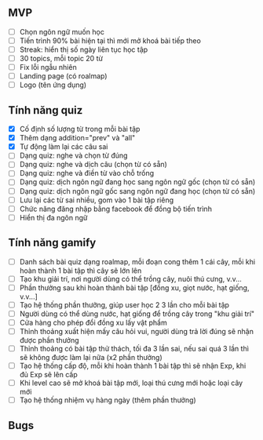 ## MVP

- [ ] Chọn ngôn ngữ muốn học
- [ ] Tiến trình 90% bài hiện tại thì mới mở khoá bài tiếp theo
- [ ] Streak: hiển thị số ngày liên tục học tập
- [ ] 30 topics, mỗi topic 20 từ
- [ ] Fix lỗi ngẫu nhiên
- [ ] Landing page (có roalmap)
- [ ] Logo (tên ứng dụng)

## Tính năng quiz

- [x] Cố định số lượng từ trong mỗi bài tập
- [x] Thêm dạng addition="prev" và "all"
- [x] Tự động làm lại các câu sai
- [ ] Dạng quiz: nghe và chọn từ đúng
- [ ] Dạng quiz: nghe và dịch câu (chọn từ có sẵn)
- [ ] Dạng quiz: nghe và điền từ vào chỗ trống
- [ ] Dạng quiz: dịch ngôn ngữ đang học sang ngôn ngữ gốc (chọn từ có sẵn)
- [ ] Dạng quiz: dịch ngôn ngữ gốc sang ngôn ngữ đang học (chọn từ có sẵn)
- [ ] Lưu lại các từ sai nhiều, gom vào 1 bài tập riêng
- [ ] Chức năng đăng nhập bằng facebook để đồng bộ tiến trình
- [ ] Hiển thị đa ngôn ngữ

## Tính năng gamify

- [ ] Danh sách bài quiz dạng roalmap, mỗi đoạn cong thêm 1 cái cây, mỗi khi hoàn thành 1 bài tập thì cây sẽ lớn lên
- [ ] Tạo khu giải trí, nơi người dùng có thể trồng cây, nuôi thú cưng, v.v...
- [ ] Phần thưởng sau khi hoàn thành bài tập [đồng xu, giọt nước, hạt giống, v.v...]
- [ ] Tạo hệ thống phần thưởng, giúp user học 2 3 lần cho mỗi bài tập
- [ ] Người dùng có thể dùng nước, hạt giống để trồng cây trong "khu giải trí"
- [ ] Cửa hàng cho phép đổi đồng xu lấy vật phẩm
- [ ] Thỉnh thoảng xuất hiện mấy câu hỏi vui, người dùng trả lời đúng sẽ nhận được phần thưởng
- [ ] Thỉnh thoảng có bài tập thử thách, tối đa 3 lần sai, nếu sai quá 3 lần thì sẽ không được làm lại nữa (x2 phần thưởng)
- [ ] Tạo hệ thống cấp độ, mỗi khi hoàn thành 1 bài tập thì sẽ nhận Exp, khi đủ Exp sẽ lên cấp
- [ ] Khi level cao sẽ mở khoá bài tập mới, loại thú cưng mới hoặc loại cây mới
- [ ] Tạo hệ thống nhiệm vụ hàng ngày (thêm phần thưởng)

## Bugs
